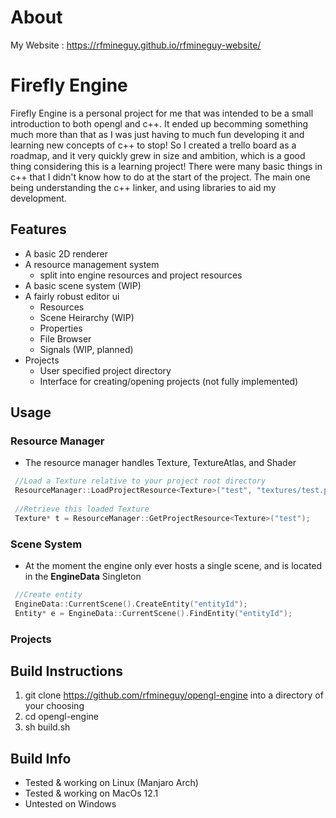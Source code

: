 # About
My Website : https://rfmineguy.github.io/rfmineguy-website/

# Firefly Engine

Firefly Engine is a personal project for me that was intended to be a small introduction to both opengl and c++. It ended up becomming something much more than that as I was just having to much fun developing it and learning new concepts of c++ to stop! So I created a trello board as a roadmap, and it very quickly grew in size and ambition, which is a good thing considering this is a learning project! There were many basic things in c++ that I didn't know how to do at the start of the project. The main one being understanding the c++ linker, and using libraries to aid my development.

## Features
 - A basic 2D renderer
 - A resource management system
   * split into engine resources and project resources
 - A basic scene system (WIP)
 - A fairly robust editor ui
   * Resources
   * Scene Heirarchy (WIP)
   * Properties
   * File Browser
   * Signals (WIP, planned)
 - Projects
   * User specified project directory
   * Interface for creating/opening projects (not fully implemented)

## Usage
### Resource Manager
 - The resource manager handles Texture, TextureAtlas, and Shader
```c++
 //Load a Texture relative to your project root directory
 ResourceManager::LoadProjectResource<Texture>("test", "textures/test.png");
 
 //Retrieve this loaded Texture
 Texture* t = ResourceManager::GetProjectResource<Texture>("test");
```

### Scene System
 - At the moment the engine only ever hosts a single scene, and is located in the __EngineData__ Singleton
 ```c++
  //Create entity
  EngineData::CurrentScene().CreateEntity("entityId");
  Entity* e = EngineData::CurrentScene().FindEntity("entityId");
 ```



### Projects

## Build Instructions
 1. git clone https://github.com/rfmineguy/opengl-engine into a directory of your choosing
 2. cd opengl-engine
 3. sh build.sh

## Build Info
 * Tested & working on Linux (Manjaro Arch)
 * Tested & working on MacOs 12.1
 * Untested on Windows
